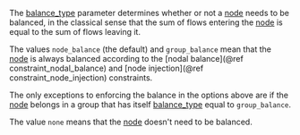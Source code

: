 The [balance\_type](@ref) parameter determines whether or not a [node](@ref) needs to be balanced,
in the classical sense that the sum of flows entering the [node](@ref) is equal to the sum of flows
leaving it.

The values `node_balance` (the default) and `group_balance` mean that the [node](@ref) is always balanced according 
to the [nodal balance](@ref constraint_nodal_balance) and [node injection](@ref constraint_node_injection) constraints.

The only exceptions to enforcing the balance in the options above are if the [node](@ref) belongs in a group that has
itself [balance\_type](@ref) equal to `group_balance`.

The value `none` means that the [node](@ref) doesn't need to be balanced.